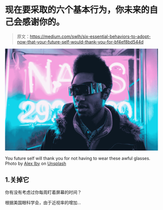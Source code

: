 # 现在要采取的六个基本行为，你未来的自己会感谢你的。

> 原文：<https://medium.com/swlh/six-essential-behaviors-to-adopt-now-that-your-future-self-would-thank-you-for-bf4ef8bd544d>

![](img/a62e14be7ce5344bf11b0a600dd1246c.png)

You future self will thank you for not having to wear these awful glasses. Photo by [Alex Iby](https://unsplash.com/photos/9-ZsdNfxfr4?utm_source=unsplash&utm_medium=referral&utm_content=creditCopyText) on [Unsplash](https://unsplash.com/search/photos/future?utm_source=unsplash&utm_medium=referral&utm_content=creditCopyText)

## 1.关掉它

你有没有考虑过你每周盯着屏幕的时间？

根据美国眼科学会，由于近视率的增加…